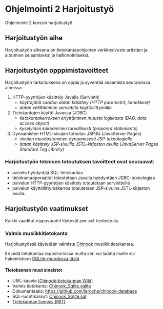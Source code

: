 # Ohjelmointi 2 Harjoitustyö
Ohjelmointi 2 kurssin harjoitustyö

## Harjoitustyön aihe

Harjoitustyön aiheena on tietokantapohjainen verkkosivusto artistien ja albumien selaamiseksi ja hallinnoimiseksi.

## Harjoitustyön opppimistavoitteet

Harjoitustyön tarkoituksena on oppia ja syventää osaamista seuraavissa aiheissa:

1. HTTP-pyyntöjen käsittely Javalla (Servletit)
    * *käyttäjältä saadun datan käsittely (HTTP parametrit, lomakkeet)*
    * *datan välittäminen servletiltä käyttöliittymälle*
1. Tietokantojen käyttö Javassa (JDBC)
    * *tietokantakerroksen eriyttäminen muusta logiikasta (DAO, data access object)*
    * *kyselyiden kokoaminen turvallisesti (prepared statements)*
1. Dynaamisten HTML-sivujen toteutus JSP:llä (JavaServer Pages)
    * *sivujen muodostaminen dynaamisesti JSP-teknologialla*
    * *datan käsittely JSP-sivuilla JSTL-kirjaston avulla (JavaServer Pages Standard Tag Library)*

### Harjoitustyön teknisen toteutuksen tavoitteet ovat seuraavat:

* palvelu hyödyntää SQL-tietokantaa
* tietokantaoperaatiot toteutetaan Javalla hyödyntäen JDBC-teknologiaa
* palvelun HTTP-pyyntöjen käsittely toteutetaan servletteillä
* palvelun käyttöliittymäkerros toteutetaan JSP-sivuina JSTL-kirjaston avulla.

## Harjoitustyön vaatimukset

Kaikki vaaditut riippuvuudet löytyvät `pom.xml` tiedostosta.

### Valmis musiikkitietokanta
Harjoitustyössä käytetään valmista [Chinook](https://github.com/lerocha/chinook-database) musiikkitietokantaa.

En pidä tietokantaa repositoriossa mutta sen voi ladata itselle `db/` hakemistoon [SQLite-muodossa tästä](https://github.com/lerocha/chinook-database/raw/master/ChinookDatabase/DataSources/Chinook_Sqlite.sqlite)

#### Tietokannan muut aineistot

* UML-kaavio [(Chinook-tietokannan Wiki)](https://github.com/lerocha/chinook-database/wiki/Chinook-Schema)
* Valmis tietokanta: [Chinook_Sqlite.sqlite](https://github.com/lerocha/chinook-database/raw/master/ChinookDatabase/DataSources/Chinook_Sqlite.sqlite)
* Dokumentaatio: https://github.com/lerocha/chinook-database
* SQL-luontikäskyt: [Chinook_Sqlite.sql](https://raw.githubusercontent.com/lerocha/chinook-database/master/ChinookDatabase/DataSources/Chinook_Sqlite.sql)
* [Tietokannan lisenssi (MIT)](https://github.com/lerocha/chinook-database/blob/master/LICENSE.md)
